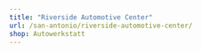 ```yaml
---
title: "Riverside Automotive Center"
url: /san-antonio/riverside-automotive-center/
shop: Autowerkstatt
---
```

